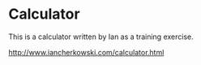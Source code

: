 # Calculator
This is a calculator written by Ian as a training exercise.

http://www.iancherkowski.com/calculator.html
